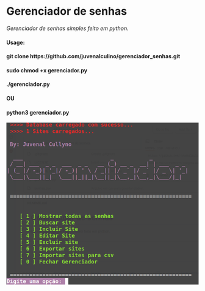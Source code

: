 # Gerenciador de senhas
*Gerenciador de senhas simples feito em python.*

<h4>Usage:</h4>
<h4> git clone https://github.com/juvenalculino/gerenciador_senhas.git </h4>
<h4> sudo chmod +x gerenciador.py </h4>
<h4> ./gerenciador.py </h4>
<h4> OU </h4>
<h4> python3 gerenciador.py </h4>
<img src="https://github.com/juvenalculino/imagens/blob/master/gerenciador.png?raw=true">
